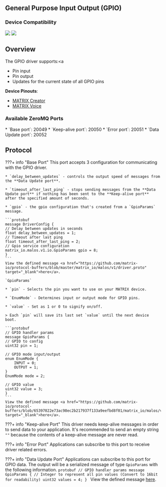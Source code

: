 <h2 style="padding-top:0">General Purpose Input Output (GPIO)</h2>

### Device Compatibility
<img class="creator-compatibility-icon" src="../../img/creator-icon.svg">
<img class="voice-compatibility-icon" src="../../img/voice-icon.svg">

## Overview

The GPIO driver supports:<a 

* Pin input
* Pin output
* Updates for the current state of all GPIO pins

**Device Pinouts**:

* [MATRIX Creator](/matrix-creator/resources/pinout.md)
* [MATRIX Voice](/matrix-voice/resources/pinout.md)

<h3 style="padding-top:0">Available ZeroMQ Ports</h3>
* `Base port`: 20049
* `Keep-alive port`: 20050
* `Error port`: 20051
* `Data Update port`: 20052

## Protocol

<!-- Base PORT -->
???+ info "Base Port"
    This port accepts 3 configuration for communicating with the GPIO driver.

    * `delay_between_updates` - controls the output speed of messages from the **Data Update port**. 

    * `timeout_after_last_ping` - stops sending messages from the **Data Update port** if nothing has been sent to the **Keep-alive port** after the specified amount of seconds.

    * `gpio` - the gpio configuration that's created from a `GpioParams` message.

    ```protobuf
    message DriverConfig {
    // Delay between updates in seconds
    float delay_between_updates = 1;
    // Timeout after last ping
    float timeout_after_last_ping = 2;
    // Gpio service configuration
    matrix_io.malos.v1.io.GpioParams gpio = 8;
    }
    ```
    View the defined message <a href="https://github.com/matrix-io/protocol-buffers/blob/master/matrix_io/malos/v1/driver.proto" target="_blank">here</a>.

    `GpioParams`

    * `pin` - Selects the pin you want to use on your MATRIX device. 

    * `EnumMode` - Determines input or output mode for GPIO pins.

    * `value` - Set as 1 or 0 to signify on/off.
    
    > Each `pin` will save its last set `value` until the next device boot.

    ```protobuf
    // GPIO handler params
    message GpioParams {
    // GPIO to config
    uint32 pin = 1;

    // GPIO mode input/output
    enum EnumMode {
        INPUT = 0;
        OUTPUT = 1;
    }
    EnumMode mode = 2;

    // GPIO value
    uint32 value = 3;
    }
    ```
    View the defined message <a href="https://github.com/matrix-io/protocol-buffers/blob/65397022e73ac98ec2b217937f133a9eefbd8f01/matrix_io/malos/v1/io.proto" target="_blank">here</a>.

<!-- Keep-alive PORT -->
???+ info "Keep-alive Port"
    This driver needs keep-alive messages in order to send data to your application. It's recommended to send an empty string `""` because the contents of a keep-alive message are never read.

<!-- Error PORT -->
???+ info "Error Port"
    Applications can subscribe to this port to receive driver related errors.

<!-- Data Update PORT -->
???+ info "Data Update Port"
    Applications can subscribe to this port for GPIO data. The output will be a serialized message of type `GpioParams` with the following information.
    ```protobuf
    // GPIO handler params
    message GpioParams {
    // Integer to represent all pin values (Convert to 16bit for readability)
    uint32 values = 4;
    }
    ```
    View the defined message <a href="https://github.com/matrix-io/protocol-buffers/blob/65397022e73ac98ec2b217937f133a9eefbd8f01/matrix_io/malos/v1/io.proto" target="_blank">here</a>.